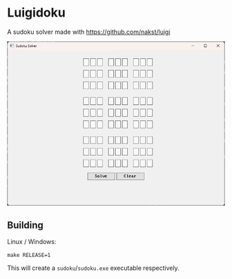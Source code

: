 # Luigidoku

A sudoku solver made with https://github.com/nakst/luigi

![](./doc/sudoku.png)

## Building

Linux / Windows:

```
make RELEASE=1
```

This will create a `sudoku`/`sudoku.exe` executable respectively.


